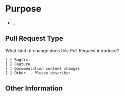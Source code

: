 # Purpose
<!-- Describe the intention of the changes being proposed. What problem does it solve or functionality does it add? -->
* ...

## Pull Request Type

What kind of change does this Pull Request introduce?

<!-- Please check the one that applies to this PR using "x". -->
```
[ ] Bugfix
[ ] Feature
[ ] Documentation content changes
[ ] Other... Please describe:
```

## Other Information
<!-- Add any other helpful information that may be needed here. -->
